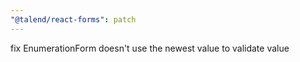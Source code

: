 ```yaml
---
"@talend/react-forms": patch
---
```


fix EnumerationForm doesn't use the newest value to validate value
